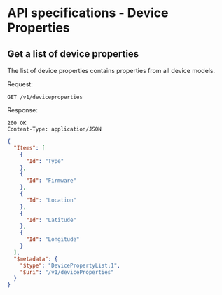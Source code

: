 API specifications - Device Properties
======================================

## Get a list of device properties

The list of device properties contains properties from all device models.

Request:
```
GET /v1/deviceproperties
```

Response:
```
200 OK
Content-Type: application/JSON
```
```json
{
  "Items": [
    {
      "Id": "Type"
    },
    {
      "Id": "Firmware"
    },
    {
      "Id": "Location"
    },
    {
      "Id": "Latitude"
    },
    {
      "Id": "Longitude"
    }
  ],
  "$metadata": {
    "$type": "DevicePropertyList;1",
    "$uri": "/v1/deviceProperties"
  }
}
```
